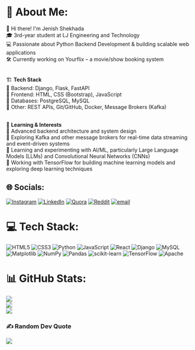 # 💫 About Me:
🚀 Hi there! I'm Jenish Shekhada<br>
🎓 3rd-year student at LJ Engineering and Technology<br>
💻 Passionate about Python Backend Development & building scalable web applications<br>
🛠️ Currently working on Yourflix – a movie/show booking system<br><br>

🏗️ **Tech Stack**<br>
🔹 Backend: Django, Flask, FastAPI<br>
🔹 Frontend: HTML, CSS (Bootstrap), JavaScript<br>
🔹 Databases: PostgreSQL, MySQL<br>
🔹 Other: REST APIs, Git/GitHub, Docker, Message Brokers (Kafka)<br><br>

🌱 **Learning & Interests**<br>
🔹 Advanced backend architecture and system design<br>
🔹 Exploring Kafka and other message brokers for real-time data streaming and event-driven systems<br>
🔹 Learning and experimenting with AI/ML, particularly Large Language Models (LLMs) and Convolutional Neural Networks (CNNs)<br>
🔹 Working with TensorFlow for building machine learning models and exploring deep learning techniques<br>



## 🌐 Socials:
[![Instagram](https://img.shields.io/badge/Instagram-%23E4405F.svg?logo=Instagram&logoColor=white)](https://instagram.com/j._r._shekhada) [![LinkedIn](https://img.shields.io/badge/LinkedIn-%230077B5.svg?logo=linkedin&logoColor=white)](https://linkedin.com/in/jenish-shekhada-ba4681314) [![Quora](https://img.shields.io/badge/Quora-%23B92B27.svg?logo=Quora&logoColor=white)](https://quora.com/profile/ShadowMonarch) [![Reddit](https://img.shields.io/badge/Reddit-%23FF4500.svg?logo=Reddit&logoColor=white)](https://reddit.com/user/Shadow_Monarch) [![email](https://img.shields.io/badge/Email-D14836?logo=gmail&logoColor=white)](mailto:jenishshekhada7@gmail.com) 

# 💻 Tech Stack:
![HTML5](https://img.shields.io/badge/html5-%23E34F26.svg?style=flat-square&logo=html5&logoColor=white) ![CSS3](https://img.shields.io/badge/css3-%231572B6.svg?style=flat-square&logo=css3&logoColor=white) ![Python](https://img.shields.io/badge/python-3670A0?style=flat-square&logo=python&logoColor=ffdd54) ![JavaScript](https://img.shields.io/badge/javascript-%23323330.svg?style=flat-square&logo=javascript&logoColor=%23F7DF1E) ![React](https://img.shields.io/badge/react-%2320232a.svg?style=flat-square&logo=react&logoColor=%2361DAFB) ![Django](https://img.shields.io/badge/django-%23092E20.svg?style=flat-square&logo=django&logoColor=white) ![MySQL](https://img.shields.io/badge/mysql-4479A1.svg?style=flat-square&logo=mysql&logoColor=white) ![Matplotlib](https://img.shields.io/badge/Matplotlib-%23ffffff.svg?style=flat-square&logo=Matplotlib&logoColor=black) ![NumPy](https://img.shields.io/badge/numpy-%23013243.svg?style=flat-square&logo=numpy&logoColor=white) ![Pandas](https://img.shields.io/badge/pandas-%23150458.svg?style=flat-square&logo=pandas&logoColor=white) ![scikit-learn](https://img.shields.io/badge/scikit--learn-%23F7931E.svg?style=flat-square&logo=scikit-learn&logoColor=white) ![TensorFlow](https://img.shields.io/badge/TensorFlow-%23FF6F00.svg?style=flat-square&logo=TensorFlow&logoColor=white) ![Apache](https://img.shields.io/badge/apache-%23D42029.svg?style=flat-square&logo=apache&logoColor=white)
# 📊 GitHub Stats:
![](https://github-readme-stats.vercel.app/api?username=JRshekhada7&theme=radical&hide_border=false&include_all_commits=true&count_private=true)<br/>
![](https://github-readme-streak-stats.herokuapp.com/?user=JRshekhada7&theme=radical&hide_border=false)<br/>
![](https://github-readme-stats.vercel.app/api/top-langs/?username=JRshekhada7&theme=radical&hide_border=false&include_all_commits=true&count_private=true&layout=compact)

### ✍️ Random Dev Quote
![](https://quotes-github-readme.vercel.app/api?type=vetical&theme=dark)



  
<!-- Proudly created with GPRM ( https://gprm.itsvg.in ) -->
